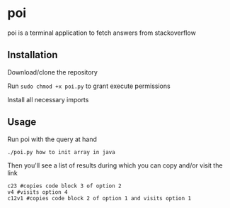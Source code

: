 # poi

poi is a terminal application to fetch answers from stackoverflow

## Installation

Download/clone the repository


Run ```sudo chmod +x poi.py``` to grant execute permissions

Install all necessary imports

## Usage

Run poi with the query at hand

```
./poi.py how to init array in java
```

Then you'll see a list of results during which you can copy and/or visit the link

```
c23 #copies code block 3 of option 2
v4 #visits option 4
c12v1 #copies code block 2 of option 1 and visits option 1

```
